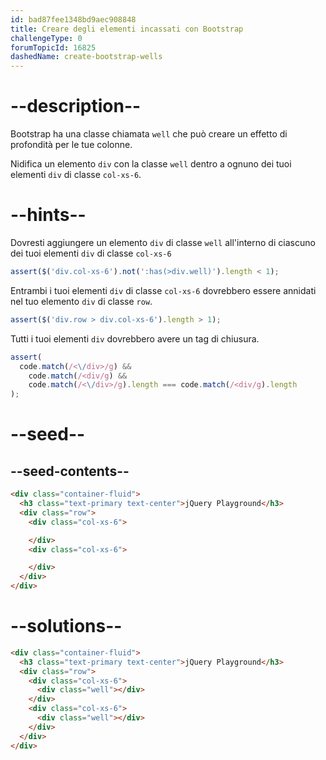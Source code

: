 ```yaml
---
id: bad87fee1348bd9aec908848
title: Creare degli elementi incassati con Bootstrap
challengeType: 0
forumTopicId: 16825
dashedName: create-bootstrap-wells
---
```


# --description--

Bootstrap ha una classe chiamata `well` che può creare un effetto di profondità per le tue colonne.

Nidifica un elemento `div` con la classe `well` dentro a ognuno dei tuoi elementi `div` di classe `col-xs-6`.

# --hints--

Dovresti aggiungere un elemento `div` di classe `well` all'interno di ciascuno dei tuoi elementi `div` di classe `col-xs-6`

```js
assert($('div.col-xs-6').not(':has(>div.well)').length < 1);
```

Entrambi i tuoi elementi `div` di classe `col-xs-6` dovrebbero essere annidati nel tuo elemento `div` di classe `row`.

```js
assert($('div.row > div.col-xs-6').length > 1);
```

Tutti i tuoi elementi `div` dovrebbero avere un tag di chiusura.

```js
assert(
  code.match(/<\/div>/g) &&
    code.match(/<div/g) &&
    code.match(/<\/div>/g).length === code.match(/<div/g).length
);
```

# --seed--

## --seed-contents--

```html
<div class="container-fluid">
  <h3 class="text-primary text-center">jQuery Playground</h3>
  <div class="row">
    <div class="col-xs-6">

    </div>
    <div class="col-xs-6">

    </div>
  </div>
</div>
```

# --solutions--

```html
<div class="container-fluid">
  <h3 class="text-primary text-center">jQuery Playground</h3>
  <div class="row">
    <div class="col-xs-6">
      <div class="well"></div>
    </div>
    <div class="col-xs-6">
      <div class="well"></div>
    </div>
  </div>
</div>
```
